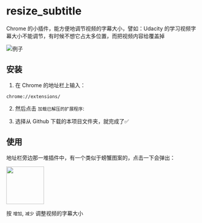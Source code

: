 # resize_subtitle

Chrome 的小插件，能方便地调节视频的字幕大小，譬如：Udacity 的学习视频字幕大小不能调节，有时候不想它占太多位置，而把视频内容给覆盖掉

![例子](https://user-images.githubusercontent.com/9304701/35424583-a879382a-028f-11e8-907e-bee9870c22a2.png)

## 安装

1. 在 Chrome 的地址栏上输入：

```
chrome://extensions/
```

2. 然后点击 `加载已解压的扩展程序`:

3. 选择从 Github 下载的本项目文件夹，就完成了✅

## 使用

地址栏旁边那一堆插件中，有一个类似于螃蟹图案的，点击一下会弹出：

<img src="https://user-images.githubusercontent.com/9304701/35424584-a8d43cac-028f-11e8-910b-40eeb1fe81aa.png" width="100px" height="100px">

按 `增加`, `减少` 调整视频的字幕大小
